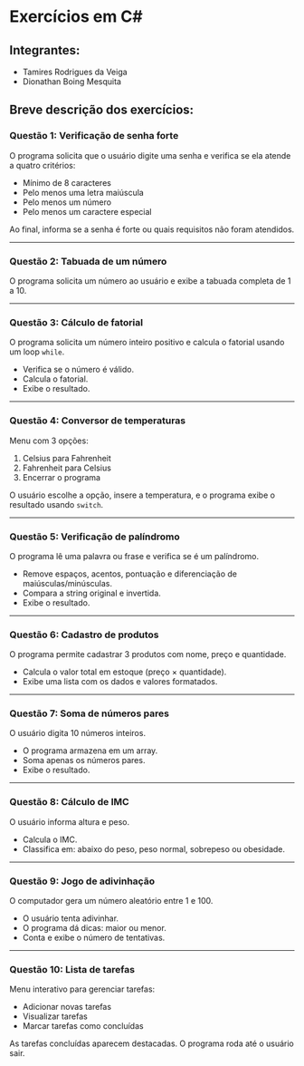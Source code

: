# Exercícios em C#


## Integrantes:
- Tamires Rodrigues da Veiga
- Dionathan Boing Mesquita


## Breve descrição dos exercícios:

### Questão 1: Verificação de senha forte
O programa solicita que o usuário digite uma senha e verifica se ela atende a quatro critérios:
- Mínimo de 8 caracteres
- Pelo menos uma letra maiúscula
- Pelo menos um número
- Pelo menos um caractere especial

Ao final, informa se a senha é forte ou quais requisitos não foram atendidos.

---

### Questão 2: Tabuada de um número
O programa solicita um número ao usuário e exibe a tabuada completa de 1 a 10.

---

### Questão 3: Cálculo de fatorial
O programa solicita um número inteiro positivo e calcula o fatorial usando um loop `while`.
- Verifica se o número é válido.
- Calcula o fatorial.
- Exibe o resultado.

---

### Questão 4: Conversor de temperaturas
Menu com 3 opções:
1. Celsius para Fahrenheit  
2. Fahrenheit para Celsius  
3. Encerrar o programa

O usuário escolhe a opção, insere a temperatura, e o programa exibe o resultado usando `switch`.

---

### Questão 5: Verificação de palíndromo
O programa lê uma palavra ou frase e verifica se é um palíndromo.
- Remove espaços, acentos, pontuação e diferenciação de maiúsculas/minúsculas.
- Compara a string original e invertida.
- Exibe o resultado.

---

### Questão 6: Cadastro de produtos
O programa permite cadastrar 3 produtos com nome, preço e quantidade.
- Calcula o valor total em estoque (preço × quantidade).
- Exibe uma lista com os dados e valores formatados.

---

### Questão 7: Soma de números pares
O usuário digita 10 números inteiros.
- O programa armazena em um array.
- Soma apenas os números pares.
- Exibe o resultado.

---

### Questão 8: Cálculo de IMC
O usuário informa altura e peso.
- Calcula o IMC.
- Classifica em: abaixo do peso, peso normal, sobrepeso ou obesidade.

---

### Questão 9: Jogo de adivinhação
O computador gera um número aleatório entre 1 e 100.
- O usuário tenta adivinhar.
- O programa dá dicas: maior ou menor.
- Conta e exibe o número de tentativas.

---

### Questão 10: Lista de tarefas
Menu interativo para gerenciar tarefas:
- Adicionar novas tarefas
- Visualizar tarefas
- Marcar tarefas como concluídas

As tarefas concluídas aparecem destacadas. O programa roda até o usuário sair.


